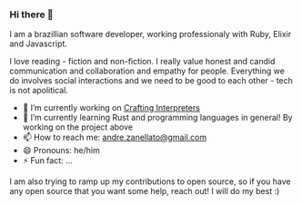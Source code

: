 ### Hi there 👋

I am a brazillian software developer, working professionaly with Ruby, Elixir and Javascript. 

I love reading - fiction and non-fiction.
I really value honest and candid communication and collaboration and empathy for people.
Everything we do involves social interactions and we need to be good to each other - tech is not apolitical.


- 🔭 I’m currently working on [Crafting Interpreters](http://www.craftinginterpreters.com/functions.html)
- 🌱 I’m currently learning Rust and programming languages in general! By working on the project above
- 📫 How to reach me: andre.zanellato@gmail.com
- 😄 Pronouns: he/him 
- ⚡ Fun fact: ...


I am also trying to ramp up my contributions to open source, so if you have any open source that you want some help, reach out! I will do my best :)

